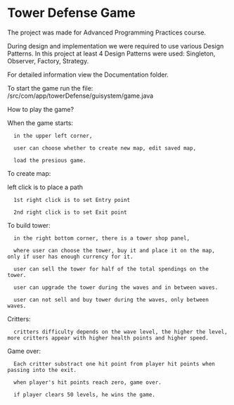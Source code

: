 # Tower Defense Game
The project was made for Advanced Programming Practices course.

During design and implementation we were required to use various Design Patterns.
In this project at least 4 Design Patterns were used: Singleton, Observer, Factory, Strategy.

For detailed information view the Documentation folder.

To start the game run the file:
/src/com/app/towerDefense/guisystem/game.java





How to play the game?

When the game starts:

      in the upper left corner,

      user can choose whether to create new map, edit saved map,

      load the presious game.

To create map:

left click is to place a path

      1st right click is to set Entry point

      2nd right click is to set Exit point

To build tower:

      in the right bottom corner, there is a tower shop panel,

      where user can choose the tower, buy it and place it on the map, only if user has enough currency for it.

      user can sell the tower for half of the total spendings on the tower.

      user can upgrade the tower during the waves and in between waves.

      user can not sell and buy tower during the waves, only between waves.

Critters:

      critters difficulty depends on the wave level, the higher the level, more critters appear with higher health points and higher speed.

Game over:

      Each critter substract one hit point from player hit points when passing into the exit.

      when player's hit points reach zero, game over.

      if player clears 50 levels, he wins the game.
